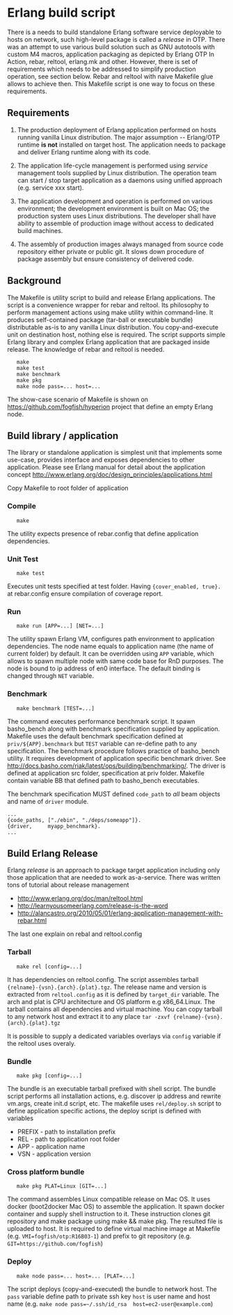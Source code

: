 # Erlang build script

There is a needs to build standalone Erlang software service deployable to hosts on network, such high-level package is called a _release_ in OTP. There was an attempt to use various build solution such as GNU autotools with custom M4 macros, application packaging as depicted by Erlang OTP In Action, rebar, reltool, erlang.mk and other. However, there is set of requirements which needs to be addressed to simplify production operation, see section below. Rebar and reltool with naive Makefile glue allows to achieve then. This Makefile script is one way to focus on these requirements. 

## Requirements

1. The production deployment of Erlang application performed on hosts running vanilla Linux distribution. The major assumption -- Erlang/OTP runtime __is not__ installed on target host. The application needs to package and deliver Erlang runtime along with its code.

1. The application life-cycle management is performed using _service_ management tools supplied by Linux distribution. The operation team can start / stop target application as a daemons using unified approach (e.g. service xxx start).

1. The application development and operation is performed on various environment; the development environment is built on Mac OS; the production system uses Linux distributions. The developer shall have ability to assemble of production image without access to dedicated build machines.

1. The assembly of production images always managed from source code repository either private or public git. It slows down procedure of package assembly but ensure consistency of delivered code.

## Background

The Makefile is utility script to build and release Erlang applications. The script is a convenience wrapper for rebar and reltool. Its philosophy to perform management actions using make utility within command-line. It produces self-contained package (tar-ball or executable bundle) distributable as-is to any vanilla Linux distribution. You copy-and-execute unit on destination host, nothing else is required. The script supports simple Erlang library and complex Erlang application that are packaged inside release. The knowledge of rebar and reltool is needed. 

```
   make
   make test
   make benchmark
   make pkg
   make node pass=... host=...
```

The show-case scenario of Makefile is shown on https://github.com/fogfish/hyperion project that define an empty Erlang node.


## Build library / application

The library or standalone application is simplest unit that implements some use-case, provides interface and exposes dependencies to other application. Please see Erlang manual for detail about the application concept http://www.erlang.org/doc/design_principles/applications.html

Copy Makefile to root folder of application



### Compile

```
   make
```
The utility expects presence of rebar.config that define application dependencies.



### Unit Test

```
   make test
```
Executes unit tests specified at test folder. Having ```{cover_enabled, true}.``` at rebar.config ensure compilation of coverage report.



### Run

```
   make run [APP=...] [NET=...]
```
The utility spawn Erlang VM, configures path environment to application dependencies. The node name equals to application name (the name of current folder) by default. It can be overridden using ```APP``` variable, which allows to spawn multiple node with same code base for RnD purposes. The node is bound to ip address of en0 interface. The default binding is changed through ```NET``` variable.



### Benchmark

```
   make benchmark [TEST=...]
```
The command executes performance benchmark script. It spawn basho_bench along with benchmark specification supplied by application. Makefile uses the default benchmark specification defined at ```priv/${APP}.benchmark``` but ```TEST``` variable can re-define path to any specification. The benchmark procedure follows practice of basho_bench utility. It requires development of application specific benchmark driver. See http://docs.basho.com/riak/latest/ops/building/benchmarking/. The driver is defined at application src folder, specification at priv folder. Makefile contain variable BB that defined path to basho_bench executables.

The benchmark specification MUST defined ```code_path``` to _all_ beam objects and name of ```driver``` module.

```
...
{code_paths, ["./ebin", "./deps/someapp"]}.
{driver,     myapp_benchmark}.
...
```


## Build Erlang Release

Erlang _release_ is an approach to package target application including only those application that are needed to work as-a-service. There was written tons of tutorial about release management

 * http://www.erlang.org/doc/man/reltool.html
 * http://learnyousomeerlang.com/release-is-the-word
 * http://alancastro.org/2010/05/01/erlang-application-management-with-rebar.html

The last one explain on rebal and reltool.config


### Tarball

```
   make rel [config=...]
```
It has dependencies on reltool.config. The script assembles tarball ```{relname}-{vsn}.{arch}.{plat}.tgz```. The release name and version is extracted from ```reltool.config``` as it is defined by ```target_dir``` variable. The arch and plat is CPU architecture and OS platform e.g x86_64.Linux. The tarball contains all dependencies and virtual machine. You can copy tarball to any network host and extract it to any place ```tar -zxvf {relname}-{vsn}.{arch}.{plat}.tgz```

It is possible to supply a dedicated variables overlays via ```config``` variable if the reltool uses overaly. 


### Bundle

```
   make pkg [config=...]
```
The bundle is an executable tarball prefixed with shell script. The bundle script performs all installation actions, e.g. discover ip address and rewrite vm.args, create init.d script, etc. The makefile uses ```rel/deploy.sh``` script to define application specific actions, the deploy script is defined with variables

 * PREFIX - path to installation prefix
 * REL - path to application root folder
 * APP - application name
 * VSN - application version

### Cross platform bundle

```
   make pkg PLAT=Linux [GIT=...]
```
The command assembles Linux compatible release on Mac OS. It uses docker (boot2docker Mac OS) to assemble the application. It spawn docker container and supply shell instruction to it. These instruction clones git repository and make package using make && make pkg. The resulted file is uploaded to host. It is required to define virtual machine image at Makefile (e.g. ```VMI=fogfish/otp:R16B03-1```) and prefix to git repository (e.g. ```GIT=https://github.com/fogfish```)

### Deploy

```
   make node pass=... host=... [PLAT=...]
```
The script deploys (copy-and-executed) the bundle to network host. The ```pass``` variable define path to private ssh key ```host``` is user name and host name (e.g. ```make node pass=~/.ssh/id_rsa  host=ec2-user@example.com```)
